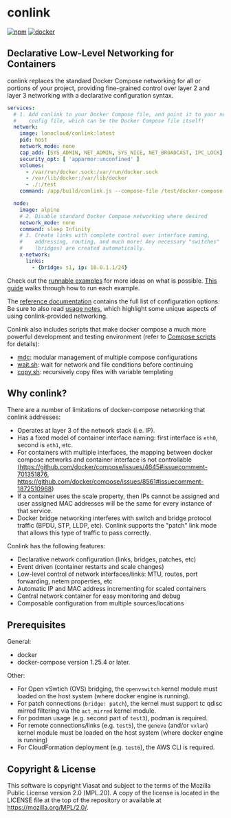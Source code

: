 # conlink

[![npm](https://img.shields.io/npm/v/conlink.svg)](https://www.npmjs.com/package/conlink)
[![docker](https://img.shields.io/docker/v/lonocloud/conlink.svg)](https://hub.docker.com/r/lonocloud/conlink)

## Declarative Low-Level Networking for Containers

conlink replaces the standard Docker Compose networking for all or portions of
your project, providing fine-grained control over layer 2 and layer 3 networking
with a declarative configuration syntax.

```yaml
services:
  # 1. Add conlink to your Docker Compose file, and point it to your network
  #    config file, which can be the Docker Compose file itself!
  network:
    image: lonocloud/conlink:latest
    pid: host
    network_mode: none
    cap_add: [SYS_ADMIN, NET_ADMIN, SYS_NICE, NET_BROADCAST, IPC_LOCK]
    security_opt: [ 'apparmor:unconfined' ]
    volumes:
      - /var/run/docker.sock:/var/run/docker.sock
      - /var/lib/docker:/var/lib/docker
      - ./:/test
    command: /app/build/conlink.js --compose-file /test/docker-compose.yaml

  node:
    image: alpine
    # 2. Disable standard Docker Compose networking where desired
    network_mode: none
    command: sleep Infinity
    # 3. Create links with complete control over interface naming,
    #    addressing, routing, and much more! Any necessary "switches"
    #    (bridges) are created automatically.
    x-network:
      links:
        - {bridge: s1, ip: 10.0.1.1/24}
```

Check out the [runnable examples](https://github.com/LonoCloud/conlink/tree/master/examples)
for more ideas on what is possible. [This guide](https://lonocloud.github.io/conlink/#/guides/examples)
walks through how to run each example.

The [reference documentation](https://lonocloud.github.io/conlink/#/reference/network-configuration-syntax)
contains the full list of configuration options. Be sure to also read [usage notes](https://lonocloud.github.io/conlink/#/usage-notes),
which highlight some unique aspects of using conlink-provided networking.

Conlink also includes scripts that make docker compose a much more
powerful development and testing environment (refer to
[Compose scripts](https://lonocloud.github.io/conlink/#/guides/compose-scripts) for
details):

* [mdc](https://lonocloud.github.io/conlink/#/guides/compose-scripts?id=mdc): modular management of multiple compose configurations
* [wait.sh](https://lonocloud.github.io/conlink/#/guides/compose-scripts?id=waitsh): wait for network and file conditions before continuing
* [copy.sh](https://lonocloud.github.io/conlink/#/guides/compose-scripts?id=copysh): recursively copy files with variable templating

## Why conlink?

There are a number of limitations of docker-compose networking that
conlink addresses:

* Operates at layer 3 of the network stack (i.e. IP).
* Has a fixed model of container interface naming: first interface is
  `eth0`, second is `eth1`, etc.
* For containers with multiple interfaces, the mapping between docker
  compose networks and container interface is not controllable
  (https://github.com/docker/compose/issues/4645#issuecomment-701351876,
  https://github.com/docker/compose/issues/8561#issuecomment-1872510968)
* If a container uses the scale property, then IPs cannot be
  assigned and user assigned MAC addresses will be the same for every
  instance of that service.
* Docker bridge networking interferes with switch and bridge protocol
  traffic (BPDU, STP, LLDP, etc). Conlink supports the "patch" link
  mode that allows this type of traffic to pass correctly.

Conlink has the following features:

- Declarative network configuration (links, bridges, patches, etc)
- Event driven (container restarts and scale changes)
- Low-level control of network interfaces/links: MTU, routes, port
  forwarding, netem properties, etc
- Automatic IP and MAC address incrementing for scaled containers
- Central network container for easy monitoring and debug
- Composable configuration from multiple sources/locations

## Prerequisites

General:
* docker
* docker-compose version 1.25.4 or later.

Other:
* For Open vSwtich (OVS) bridging, the `openvswitch` kernel module
  must loaded on the host system (where docker engine is running).
* For patch connections (`bridge: patch`), the kernel must support
  tc qdisc mirred filtering via the `act_mirred` kernel module.
* For podman usage (e.g. second part of `test3`), podman is required.
* For remote connections/links (e.g. `test5`), the `geneve` (and/or
  `vxlan`) kernel module must be loaded on the host system (where
  docker engine is running)
* For CloudFormation deployment (e.g. `test6`), the AWS CLI is
  required.

## Copyright & License

This software is copyright Viasat and subject to the terms of the
Mozilla Public License version 2.0 (MPL.20). A copy of the license is
located in the LICENSE file at the top of the repository or available
at https://mozilla.org/MPL/2.0/.
